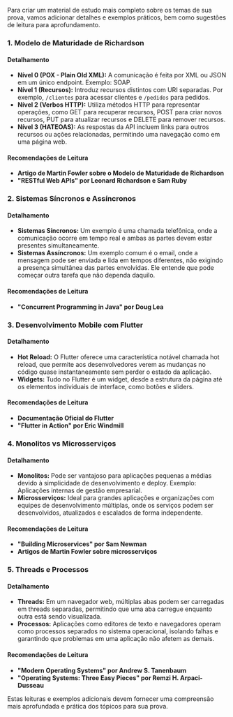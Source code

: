 Para criar um material de estudo mais completo sobre os temas de sua prova, vamos adicionar detalhes e exemplos práticos, bem como sugestões de leitura para aprofundamento.

### 1. Modelo de Maturidade de Richardson

#### Detalhamento
- **Nível 0 (POX - Plain Old XML):** A comunicação é feita por XML ou JSON em um único endpoint. Exemplo: SOAP.
- **Nível 1 (Recursos):** Introduz recursos distintos com URI separadas. Por exemplo, `/clientes` para acessar clientes e `/pedidos` para pedidos.
- **Nível 2 (Verbos HTTP):** Utiliza métodos HTTP para representar operações, como GET para recuperar recursos, POST para criar novos recursos, PUT para atualizar recursos e DELETE para remover recursos.
- **Nível 3 (HATEOAS):** As respostas da API incluem links para outros recursos ou ações relacionadas, permitindo uma navegação como em uma página web.

#### Recomendações de Leitura
- **Artigo de Martin Fowler sobre o Modelo de Maturidade de Richardson**
- **"RESTful Web APIs" por Leonard Richardson e Sam Ruby**

### 2. Sistemas Síncronos e Assíncronos

#### Detalhamento
- **Sistemas Síncronos:** Um exemplo é uma chamada telefônica, onde a comunicação ocorre em tempo real e ambas as partes devem estar presentes simultaneamente.
- **Sistemas Assíncronos:** Um exemplo comum é o email, onde a mensagem pode ser enviada e lida em tempos diferentes, não exigindo a presença simultânea das partes envolvidas. Ele entende que pode começar outra tarefa que não dependa daquilo.

#### Recomendações de Leitura
- **"Concurrent Programming in Java" por Doug Lea**

### 3. Desenvolvimento Mobile com Flutter

#### Detalhamento
- **Hot Reload:** O Flutter oferece uma característica notável chamada hot reload, que permite aos desenvolvedores verem as mudanças no código quase instantaneamente sem perder o estado da aplicação.
- **Widgets:** Tudo no Flutter é um widget, desde a estrutura da página até os elementos individuais de interface, como botões e sliders.

#### Recomendações de Leitura
- **Documentação Oficial do Flutter**
- **"Flutter in Action" por Eric Windmill**

### 4. Monolitos vs Microsserviços

#### Detalhamento
- **Monolitos:** Pode ser vantajoso para aplicações pequenas a médias devido à simplicidade de desenvolvimento e deploy. Exemplo: Aplicações internas de gestão empresarial.
- **Microsserviços:** Ideal para grandes aplicações e organizações com equipes de desenvolvimento múltiplas, onde os serviços podem ser desenvolvidos, atualizados e escalados de forma independente.

#### Recomendações de Leitura
- **"Building Microservices" por Sam Newman**
- **Artigos de Martin Fowler sobre microsserviços**

### 5. Threads e Processos

#### Detalhamento
- **Threads:** Em um navegador web, múltiplas abas podem ser carregadas em threads separadas, permitindo que uma aba carregue enquanto outra está sendo visualizada.
- **Processos:** Aplicações como editores de texto e navegadores operam como processos separados no sistema operacional, isolando falhas e garantindo que problemas em uma aplicação não afetem as demais.

#### Recomendações de Leitura
- **"Modern Operating Systems" por Andrew S. Tanenbaum**
- **"Operating Systems: Three Easy Pieces" por Remzi H. Arpaci-Dusseau**

Estas leituras e exemplos adicionais devem fornecer uma compreensão mais aprofundada e prática dos tópicos para sua prova.